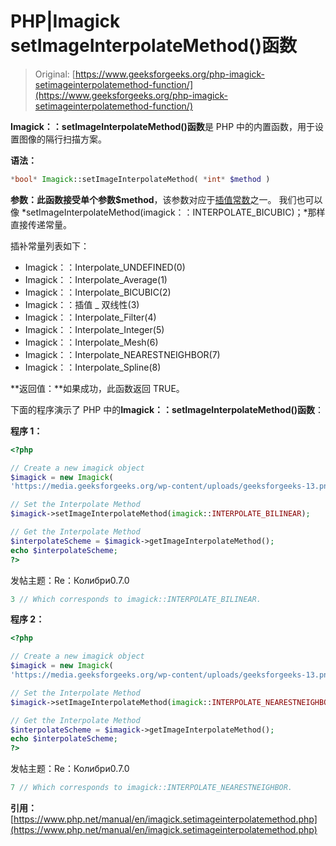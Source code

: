 # PHP|Imagick setImageInterpolateMethod()函数

> Original: [https://www.geeksforgeeks.org/php-imagick-setimageinterpolatemethod-function/](https://www.geeksforgeeks.org/php-imagick-setimageinterpolatemethod-function/)

**Imagick：：setImageInterpolateMethod()函数**是 PHP 中的内置函数，用于设置图像的隔行扫描方案。

**语法：**

```php
*bool* Imagick::setImageInterpolateMethod( *int* $method )
```

**参数：**此函数接受单个参数**$method**，该参数对应于[插值常数](https://www.php.net/manual/en/imagick.constants.php#imagick.constants.interpolate-undefined)之一。 我们也可以像
*setImageInterpolateMethod(imagick：：INTERPOLATE_BICUBIC)；*那样直接传递常量。

插补常量列表如下：

*   Imagick：：Interpolate_UNDEFINED(0)
*   Imagick：：Interpolate_Average(1)
*   Imagick：：Interpolate_BICUBIC(2)
*   Imagick：：插值 _ 双线性(3)
*   Imagick：：Interpolate_Filter(4)
*   Imagick：：Interpolate_Integer(5)
*   Imagick：：Interpolate_Mesh(6)
*   Imagick：：Interpolate_NEARESTNEIGHBOR(7)
*   Imagick：：Interpolate_Spline(8)

**返回值：**如果成功，此函数返回 TRUE。

下面的程序演示了 PHP 中的**Imagick：：setImageInterpolateMethod()函数**：

**程序 1：**

```php
<?php

// Create a new imagick object
$imagick = new Imagick(
'https://media.geeksforgeeks.org/wp-content/uploads/geeksforgeeks-13.png');

// Set the Interpolate Method
$imagick->setImageInterpolateMethod(imagick::INTERPOLATE_BILINEAR);

// Get the Interpolate Method
$interpolateScheme = $imagick->getImageInterpolateMethod();
echo $interpolateScheme;
?>
```

发帖主题：Re：Колибри0.7.0

```php
3 // Which corresponds to imagick::INTERPOLATE_BILINEAR.
```

**程序 2：**

```php
<?php

// Create a new imagick object
$imagick = new Imagick(
'https://media.geeksforgeeks.org/wp-content/uploads/geeksforgeeks-13.png');

// Set the Interpolate Method
$imagick->setImageInterpolateMethod(imagick::INTERPOLATE_NEARESTNEIGHBOR);

// Get the Interpolate Method
$interpolateScheme = $imagick->getImageInterpolateMethod();
echo $interpolateScheme;
?>
```

发帖主题：Re：Колибри0.7.0

```php
7 // Which corresponds to imagick::INTERPOLATE_NEARESTNEIGHBOR.
```

**引用：**[https://www.php.net/manual/en/imagick.setimageinterpolatemethod.php](https://www.php.net/manual/en/imagick.setimageinterpolatemethod.php)